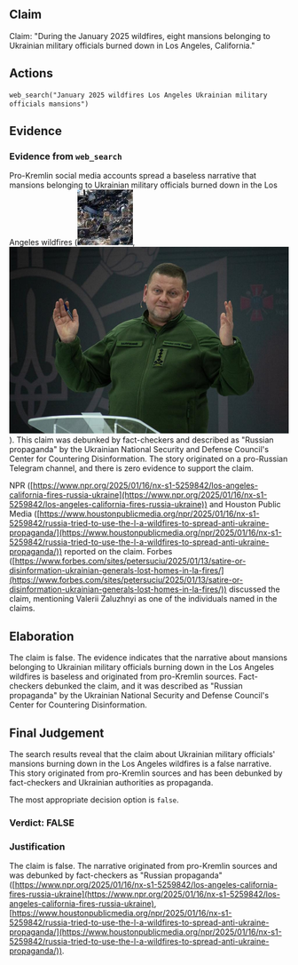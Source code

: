 ## Claim
Claim: "During the January 2025 wildfires, eight mansions belonging to Ukrainian military officials burned down in Los Angeles, California."

## Actions
```
web_search("January 2025 wildfires Los Angeles Ukrainian military officials mansions")
```

## Evidence
### Evidence from `web_search`
Pro-Kremlin social media accounts spread a baseless narrative that mansions belonging to Ukrainian military officials burned down in the Los Angeles wildfires (![image 2335](media/2025-08-07_20-30-1754598606-937437.jpg), ![image 2342](media/2025-08-07_20-30-1754598640-955496.jpg)). This claim was debunked by fact-checkers and described as "Russian propaganda" by the Ukrainian National Security and Defense Council's Center for Countering Disinformation. The story originated on a pro-Russian Telegram channel, and there is zero evidence to support the claim.

NPR ([https://www.npr.org/2025/01/16/nx-s1-5259842/los-angeles-california-fires-russia-ukraine](https://www.npr.org/2025/01/16/nx-s1-5259842/los-angeles-california-fires-russia-ukraine)) and Houston Public Media ([https://www.houstonpublicmedia.org/npr/2025/01/16/nx-s1-5259842/russia-tried-to-use-the-l-a-wildfires-to-spread-anti-ukraine-propaganda/](https://www.houstonpublicmedia.org/npr/2025/01/16/nx-s1-5259842/russia-tried-to-use-the-l-a-wildfires-to-spread-anti-ukraine-propaganda/)) reported on the claim. Forbes ([https://www.forbes.com/sites/petersuciu/2025/01/13/satire-or-disinformation-ukrainian-generals-lost-homes-in-la-fires/](https://www.forbes.com/sites/petersuciu/2025/01/13/satire-or-disinformation-ukrainian-generals-lost-homes-in-la-fires/)) discussed the claim, mentioning Valerii Zaluzhnyi as one of the individuals named in the claims.


## Elaboration
The claim is false. The evidence indicates that the narrative about mansions belonging to Ukrainian military officials burning down in the Los Angeles wildfires is baseless and originated from pro-Kremlin sources. Fact-checkers debunked the claim, and it was described as "Russian propaganda" by the Ukrainian National Security and Defense Council's Center for Countering Disinformation.


## Final Judgement
The search results reveal that the claim about Ukrainian military officials' mansions burning down in the Los Angeles wildfires is a false narrative. This story originated from pro-Kremlin sources and has been debunked by fact-checkers and Ukrainian authorities as propaganda.

The most appropriate decision option is `false`.


### Verdict: FALSE

### Justification
The claim is false. The narrative originated from pro-Kremlin sources and was debunked by fact-checkers as "Russian propaganda" ([https://www.npr.org/2025/01/16/nx-s1-5259842/los-angeles-california-fires-russia-ukraine](https://www.npr.org/2025/01/16/nx-s1-5259842/los-angeles-california-fires-russia-ukraine), [https://www.houstonpublicmedia.org/npr/2025/01/16/nx-s1-5259842/russia-tried-to-use-the-l-a-wildfires-to-spread-anti-ukraine-propaganda/](https://www.houstonpublicmedia.org/npr/2025/01/16/nx-s1-5259842/russia-tried-to-use-the-l-a-wildfires-to-spread-anti-ukraine-propaganda/)).
